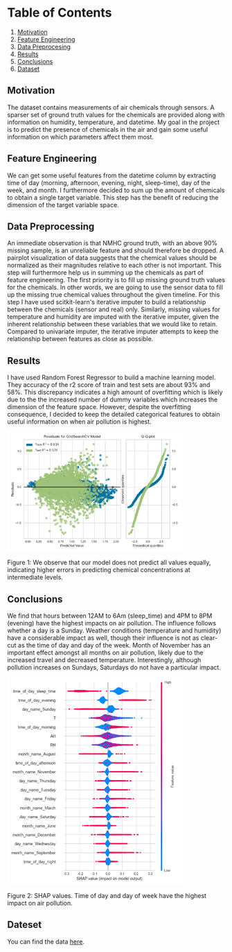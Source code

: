 # Table of Contents
1. [Motivation](#motivation)
2. [Feature Engineering](#feature_engineering)
3. [Data Preprocesing](#data_preprocessing)
4. [Results](#results)
5. [Conclusions](#conclusions)
6. [Dataset](#dataset)

## Motivation <a name="motivation"></a>
The dataset contains measurements of air chemicals through sensors. A sparser set of ground truth
values for the chemicals are provided along with information on humidity, temperature, and datetime.
My goal in the project is to predict the presence of chemicals in the air and gain some useful information on
which parameters affect them most.
  
## Feature Engineering <a name="feature_engineering"></a>
We can get some useful features from the datetime column by extracting time of day (morning, afternoon, evening, 
night, sleep-time), day of the week, and month. I furthermore decided to sum up the amount of chemicals to obtain
a single target variable. This step has the benefit of reducing the dimension of the target variable space.  

## Data Preprocessing <a name="data_preprocessing"></a>
An immediate observation is that NMHC ground truth, with an above 90% missing sample, is an unreliable feature and should therefore be dropped.
A pairplot visualization of data suggests that the chemical values should be normalized as their magnitudes relative to each other is not important.
This step will furthermore help us in summing up the chemicals as part of feature engineering.
The first priority is to fill up missing ground truth values for the chemicals. In other words, 
we are going to use the sensor data to fill up the missing true chemical values throughout the given timeline.
For this step I have used scitkit-learn's iterative imputer to build a relationship between the chemicals (sensor and real) only. Similarly, missing
values for temperature and humidity are imputed with the iterative imputer, given the inherent relationship between these variables that we 
would like to retain. Compared to univariate imputer, the iterative imputer attempts to keep the relationship between features 
as close as possible.

## Results <a name="results"></a>
I have used Random Forest Regressor to build a machine learning model. They accuracy of the r2 score of train and test
sets are about 93% and 58%. This discrepancy indicates a high amount of overfitting which is likely due to the
the increased number of dummy variables which increases the dimension of the feature space. However, despite the overfitting consequence,
I decided to keep the detailed categorical features to obtain useful information on when air pollution is highest. 


<img src="./plots/residual_analysis.png " width="80%"/>

Figure 1: We observe that our model does not predict all values  equally, indicating higher errors in predicting chemical
concentrations at intermediate levels.
 
## Conclusions <a name="conclusions"></a>
We find that hours between 12AM to 6Am (sleep_time) and 4PM to 8PM (evening) have the highest impacts on air pollution.
The influence follows whether a day is a Sunday. Weather conditions (temperature and humidity) have a considerable
impact as well, though their influence is not as clear-cut as the time of day and day of the week.  Month of November
has an important effect amongst all months on air pollution, likely due to the increased travel and decreased 
temperature. Interestingly, although pollution increases on Sundays, Saturdays do not have a particular impact.

<img src="./plots/shap.png " width="80%"/>

Figure 2: SHAP values. Time of day and day of week have the highest impact on air pollution. 

## Dateset <a name="dataset"></a>
You can find the data [here](https://archive.ics.uci.edu/ml/datasets/Air+Quality).